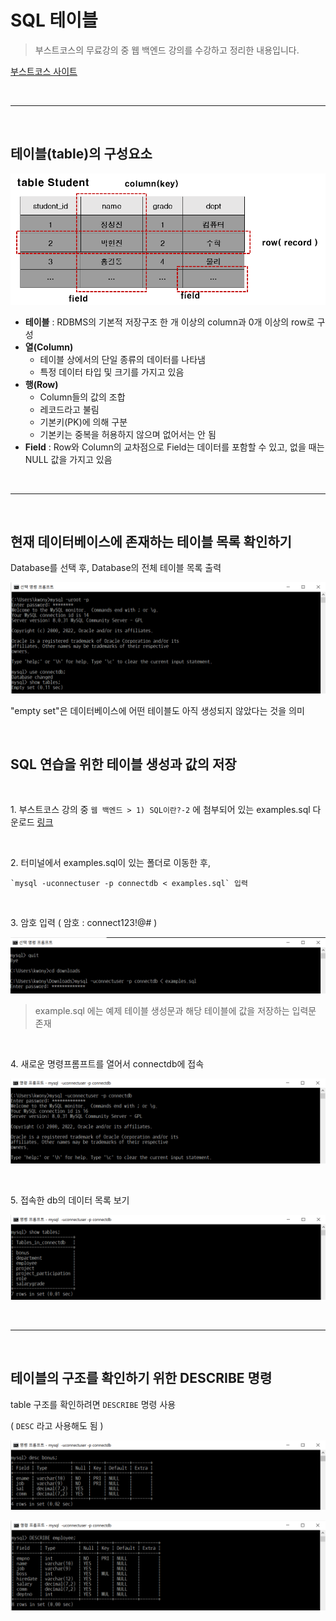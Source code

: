 # SQL 테이블

> 부스트코스의 무료강의 중 웹 백엔드 강의를 수강하고 정리한 내용입니다.

[부스트코스 사이트](https://www.boostcourse.org/opencourse)

<br>

---

<br>

## **테이블(table)의 구성요소**

![테이블의 구성요소](./img/05_table.png)

- **테이블** : RDBMS의 기본적 저장구조 한 개 이상의 column과 0개 이상의 row로 구성
- **열(Column)**
    - 테이블 상에서의 단일 종류의 데이터를 나타냄
    - 특정 데이터 타입 및 크기를 가지고 있음
- **행(Row)**
    - Column들의 값의 조합
    - 레코드라고 불림
    - 기본키(PK)에 의해 구분
    - 기본키는 중복을 허용하지 않으며 없어서는 안 됨
- **Field** : Row와 Column의 교차점으로 Field는 데이터를 포함할 수 있고, 없을 때는 NULL 값을 가지고 있음

<br>

---

<br>

## **현재 데이터베이스에 존재하는 테이블 목록 확인하기**

Database를 선택 후, Database의 전체 테이블 목록 출력

![테이블 목록 출력](./img/05_show_tables.png)

"empty set"은 데이터베이스에 어떤 테이블도 아직 생성되지 않았다는 것을 의미

<br>

## **SQL 연습을 위한 테이블 생성과 값의 저장**

<Br>

1\. 부스트코스 강의 중 `웹 백엔드 > 1) SQL이란?-2` 에 첨부되어 있는 examples.sql 다운로드 [링크](https://www.boostcourse.org/web326/lecture/258482?isDesc=false)

<br>

2\. 터미널에서 examples.sql이 있는 폴더로 이동한 후,

```
`mysql -uconnectuser -p connectdb < examples.sql` 입력
```

<br>

3\. 암호 입력 ( 암호 : connect123!@# )

![준비](./img/05_example.png)

> example.sql 에는 예제 테이블 생성문과 해당 테이블에 값을 저장하는 입력문 존재

<br>

4\. 새로운 명령프롬프트를 열어서 connectdb에 접속

![connectdb 접속](./img/05_access.png)

<br>

5\. 접속한 db의 데이터 목록 보기

![데이터 목록 보기](./img/05_show_tables2.png)

<br>

---

<br>

## **테이블의 구조를 확인하기 위한 DESCRIBE 명령**

table 구조를 확인하려면 `DESCRIBE` 명령 사용

( `DESC` 라고 사용해도 됨 )

![desc](./img/05_desc.png)

![describe](./img/05_describe.png)